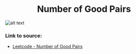 <h1 align="center">Number of Good Pairs</h1>

![alt text](https://images2.imgbox.com/57/8c/RmWcnbKA_o.png?raw=true)


### Link to source: 
- <a href="https://leetcode.com/problems/number-of-good-pairs/">Leetcode - Number of Good Pairs</a>

